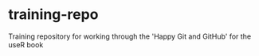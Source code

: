 # training-repo
Training repository for working through the 'Happy Git and GitHub' for the useR book
